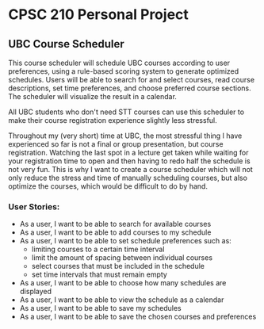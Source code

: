 # CPSC 210 Personal Project

## UBC Course Scheduler

This course scheduler will schedule UBC courses according to user preferences, 
using a rule-based scoring system to generate optimized schedules. Users will be 
able to search for and select courses, read course descriptions, set time 
preferences, and choose preferred course sections. The scheduler will visualize 
the result in a calendar.

All UBC students who don't need STT courses can use this scheduler to make their
course registration experience slightly less stressful.

Throughout my (very short) time at UBC, the most stressful
thing I have experienced so far is not a final or group presentation, but 
course registration. Watching the last spot in a lecture get taken while
waiting for your registration time to open and then having to redo half the schedule 
is not very fun. This is why I want to create a course scheduler which will not 
only reduce the stress and time of manually scheduling courses, but also 
optimize the courses, which would be difficult to do by hand.


### User Stories:

- As a user, I want to be able to search for available courses
- As a user, I want to be able to add courses to my schedule
- As a user, I want to be able to set schedule preferences such as:
    - limiting courses to a certain time interval
    - limit the amount of spacing between individual courses
    - select courses that must be included in the schedule
    - set time intervals that must remain empty
- As a user, I want to be able to choose how many schedules are displayed
- As a user, I want to be able to view the schedule as a calendar 
- As a user, I want to be able to save my schedules
- As a user, I want to be able to save the chosen courses and preferences





